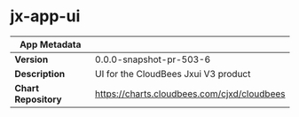 # jx-app-ui

|App Metadata||
|---|---|
| **Version** | 0.0.0-snapshot-pr-503-6 |
| **Description** | UI for the CloudBees Jxui V3 product |
| **Chart Repository** | https://charts.cloudbees.com/cjxd/cloudbees |
